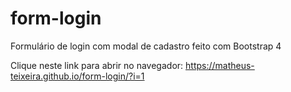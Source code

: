 # form-login
Formulário de login com modal de cadastro feito com Bootstrap 4

Clique neste link para abrir no navegador: https://matheus-teixeira.github.io/form-login/?i=1
